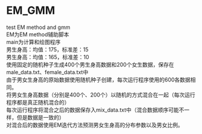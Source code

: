 # EM_GMM
test EM method and gmm  
EM为EM method辅助脚本  
main为计算和绘图程序  
男生身高：均值：175，标准差：15  
男生身高：均值：165，标准差：10  
使用固定的随机种子生成400个男生身高数据和200个女生数据，保存在male_data.txt、female_data.txt中  
由于男女生身高的原始数据使用随机种子创建，每次运行程序使用的600各数据相同。  
将男女生身高数据（分别是400个、200个）以随机的方式混合在一起（每次运行程序都是真正随机混合的）  
每次运行程序将混合之后的数据保存入mix_data.txt中（混合数据顺序可能不一样，但是数据是一致的）  
对混合后的数据使用EM迭代方法预测男女生身高的分布参数以及男女比例。  
